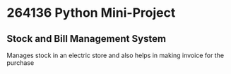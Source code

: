 # 264136 Python Mini-Project 
## Stock and Bill Management System
Manages stock in an electric store and also helps in making invoice for the purchase